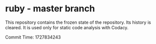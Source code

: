 # ruby - master branch

This repository contains the frozen state of the repository.
Its history is cleared. It is used only for static code
analysis with Codacy.

Commit Time: 1727834243